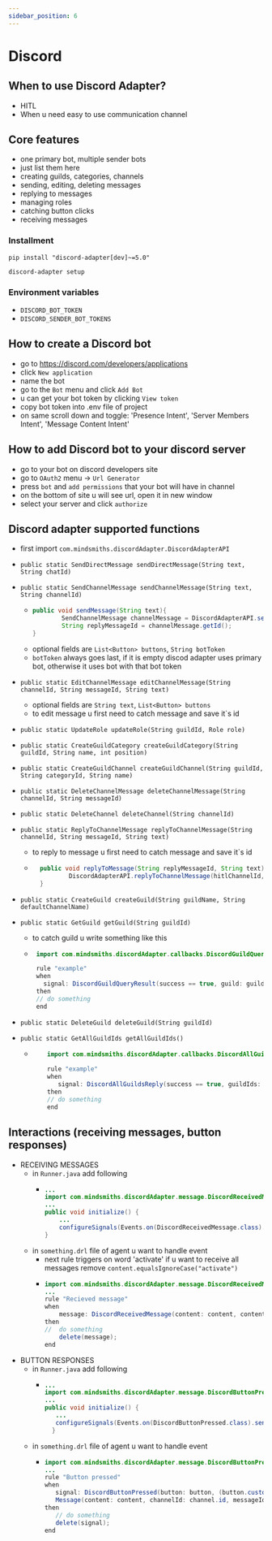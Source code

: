 ```yaml
---
sidebar_position: 6
---
```


# Discord

## When to use Discord Adapter?
- HITL
- When u need easy to use communication channel

## Core features

- one primary bot, multiple sender bots
- just list them here
- creating guilds, categories, channels
- sending, editing, deleting messages
- replying to messages
- managing roles
- catching button clicks
- receiving messages

### Installment
```shell
pip install "discord-adapter[dev]~=5.0"

discord-adapter setup
```
### Environment variables
- `DISCORD_BOT_TOKEN`
- `DISCORD_SENDER_BOT_TOKENS`

## How to create a Discord bot
- go to https://discord.com/developers/applications
- click `New application`
- name the bot
- go to the `Bot` menu and click `Add Bot`
- u can get your bot token by clicking `View token`
- copy bot token into .env file of project
- on same scroll down and toggle: 'Presence Intent', 'Server Members Intent', 'Message Content Intent'

## How to add Discord bot to your discord server
- go to your bot on discord developers site
- go to `OAuth2` menu -> `Url Generator`
- press `bot` and `add permissions` that your bot will have in channel
- on the bottom of site u will see url, open it in new window
- select your server and click `authorize`

## Discord adapter supported functions
- first import `com.mindsmiths.discordAdapter.DiscordAdapterAPI`
-     public static SendDirectMessage sendDirectMessage(String text, String chatId)
-     public static SendChannelMessage sendChannelMessage(String text, String channelId)
    - ```java
      public void sendMessage(String text){
              SendChannelMessage channelMessage = DiscordAdapterAPI.sendChannelMessage(text, channelId);
              String replyMessageId = channelMessage.getId();
      }

    - optional fields are `List<Button> buttons`, `String botToken`
    - `botToken` always goes last, if it is empty  discod adapter uses primary bot, otherwise it uses bot with that bot token
-     public static EditChannelMessage editChannelMessage(String channelId, String messageId, String text)
  - optional fields are `String text`, `List<Button> buttons`
  - to edit message u first need to catch message and save it`s id
-     public static UpdateRole updateRole(String guildId, Role role)
-     public static CreateGuildCategory createGuildCategory(String guildId, String name, int position)
-     public static CreateGuildChannel createGuildChannel(String guildId, String categoryId, String name)
-     public static DeleteChannelMessage deleteChannelMessage(String channelId, String messageId)
-     public static DeleteChannel deleteChannel(String channelId)
-     public static ReplyToChannelMessage replyToChannelMessage(String channelId, String messageId, String text)
  - to reply to message u first need to catch message and save it`s id
  - ```java
      public void replyToMessage(String replyMessageId, String text){
              DiscordAdapterAPI.replyToChannelMessage(hitlChannelId, replyMessageId, text);
      }
-     public static CreateGuild createGuild(String guildName, String defaultChannelName)
-     public static GetGuild getGuild(String guildId) 
   -    to catch guild u write something like this
   - ```java
      import com.mindsmiths.discordAdapter.callbacks.DiscordGuildQueryResult
     
      rule "example"
      when
        signal: DiscordGuildQueryResult(success == true, guild: guild) from entry-point "signals"
      then
      // do something
      end
-     public static DeleteGuild deleteGuild(String guildId)
-     public static GetAllGuildIds getAllGuildIds()
  - ```java
        import com.mindsmiths.discordAdapter.callbacks.DiscordAllGuildsReply
         
        rule "example"
        when
           signal: DiscordAllGuildsReply(success == true, guildIds: guildIds) from entry-point "signals"
        then
        // do something
        end
## Interactions (receiving messages, button responses)
- RECEIVING MESSAGES
  - in `Runner.java` add following
    - ```java
      ...
      import com.mindsmiths.discordAdapter.message.DiscordReceivedMessage
      ...
      public void initialize() {
          ...
          configureSignals(Events.on(DiscordReceivedMessage.class).sendTo(YOUR_AGENT));
      }
  - in `something.drl` file of agent u want to handle event
    - next rule triggers on word 'activate' if u want to receive all messages remove `content.equalsIgnoreCase("activate")` 
    - ```java
      import com.mindsmiths.discordAdapter.message.DiscordReceivedMessage
      ...
      rule "Recieved message"
      when
          message: DiscordReceivedMessage(content: content, content.equalsIgnoreCase("activate")) from entry-point "signals"
      then
      //  do something
          delete(message);
      end
- BUTTON RESPONSES
  - in `Runner.java` add following
    - ```java
      ...
      import com.mindsmiths.discordAdapter.message.DiscordButtonPressed;
      ...
      public void initialize() {
         ...
         configureSignals(Events.on(DiscordButtonPressed.class).sendTo(YOUR_AGENT));
        }
  - in `something.drl` file of agent u want to handle event
    - ```java
      import com.mindsmiths.discordAdapter.message.DiscordButtonPressed
      ...
      rule "Button pressed"
      when
         signal: DiscordButtonPressed(button: button, (button.customId == YOUR_BUTTON_ID), message: message) from entry-point "signals"
         Message(content: content, channelId: channel.id, messageId: discordId) from message
      then
         // do something
         delete(signal);
      end